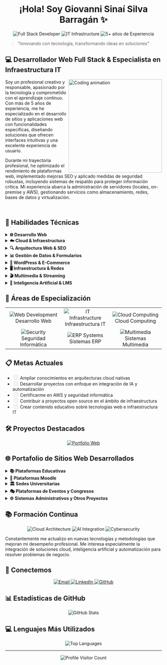 <h1 align="center">¡Hola! Soy Giovanni Sinaí Silva Barragán ✨</h1>

<div align="center">
  <img src="https://img.shields.io/badge/Developer-Full%20Stack-blue" alt="Full Stack Developer"/>
  <img src="https://img.shields.io/badge/Specialist-IT%20Infrastructure-orange" alt="IT Infrastructure"/>
  <img src="https://img.shields.io/badge/Experience-5%2B%20Years-green" alt="5+ años de Experiencia"/>
</div>

<blockquote>
  <p>"Innovando con tecnología, transformando ideas en soluciones"</p>
</blockquote>

<h2>💻 Desarrollador Web Full Stack & Especialista en Infraestructura IT</h2>

<img align="right" width="300" src="https://i.imgur.com/YTgqiYB.gif" alt="Coding animation"/>

<p>
  Soy un profesional creativo y responsable, apasionado por la tecnología y comprometido con el aprendizaje continuo. Con más de 5 años de experiencia, me he especializado en el desarrollo de sitios y aplicaciones web con funcionalidades específicas, diseñando soluciones que ofrecen interfaces intuitivas y una excelente experiencia de usuario.
</p>

<p>
  Durante mi trayectoria profesional, he optimizado el rendimiento de plataformas web, implementado mejoras SEO y aplicado medidas de seguridad robustas, incluyendo sistemas de respaldo para proteger información crítica. Mi experiencia abarca la administración de servidores (locales, on-premise y AWS), gestionando servicios como almacenamiento, redes, bases de datos y virtualización.
</p>

<br clear="right"/>

<h2>💼 Habilidades Técnicas</h2>

<details>
<summary><b>🌐 Desarrollo Web</b></summary>
<br>

<p>
  <img src="https://img.shields.io/badge/javascript-%23323330.svg?style=for-the-badge&logo=javascript&logoColor=%23F7DF1E" alt="JavaScript"/>
  <img src="https://img.shields.io/badge/html5-%23E34F26.svg?style=for-the-badge&logo=html5&logoColor=white" alt="HTML5"/>
  <img src="https://img.shields.io/badge/css3-%231572B6.svg?style=for-the-badge&logo=css3&logoColor=white" alt="CSS3"/>
  <img src="https://img.shields.io/badge/php-%23777BB4.svg?style=for-the-badge&logo=php&logoColor=white" alt="PHP"/>
  <img src="https://img.shields.io/badge/mysql-%2300f.svg?style=for-the-badge&logo=mysql&logoColor=white" alt="MySQL"/>
  <img src="https://img.shields.io/badge/CodeIgniter-%23EF4223.svg?style=for-the-badge&logo=codeigniter&logoColor=white" alt="CodeIgniter"/>
  <img src="https://img.shields.io/badge/WordPress-%23117AC9.svg?style=for-the-badge&logo=WordPress&logoColor=white" alt="WordPress"/>
  <img src="https://img.shields.io/badge/postgresql-%23316192.svg?style=for-the-badge&logo=postgresql&logoColor=white" alt="PostgreSQL"/>
</p>

</details>

<details>
<summary><b>☁️ Cloud & Infraestructura</b></summary>
<br>

<p>
  <img src="https://img.shields.io/badge/AWS-%23FF9900.svg?style=for-the-badge&logo=amazon-aws&logoColor=white" alt="AWS"/>
  <img src="https://img.shields.io/badge/Linux-FCC624?style=for-the-badge&logo=linux&logoColor=black" alt="Linux"/>
  <img src="https://img.shields.io/badge/git-%23F05033.svg?style=for-the-badge&logo=git&logoColor=white" alt="Git"/>
  <img src="https://img.shields.io/badge/Proxmox-E57000?style=for-the-badge&logo=proxmox&logoColor=white" alt="Proxmox"/>
  <img src="https://img.shields.io/badge/Windows%20Server-0078D6?style=for-the-badge&logo=windows&logoColor=white" alt="Windows Server"/>
</p>

</details>

<details>
<summary><b>🔍 Arquitectura Web & SEO</b></summary>
<br>

<ul>
  <li>
    <strong>Arquitectura de la Información</strong>
    <ul>
      <li>Diseño y gestión de arquitectura de información</li>
      <li>Optimización de sitios web</li>
      <li>SEO (Search Engine Optimization)</li>
    </ul>
  </li>
  <li>
    <strong>Arquitectura de Navegación</strong>
    <ul>
      <li>Diseño de estructuras de navegación</li>
      <li>Usabilidad y experiencia del usuario</li>
    </ul>
  </li>
  <li>
    <strong>Optimización de Página</strong>
    <ul>
      <li>Manejo de cachés</li>
      <li>Optimización de imágenes</li>
      <li>Carga eficiente de recursos</li>
      <li>Redis</li>
    </ul>
  </li>
  <li>
    <strong>Estandarización para SEO</strong>
    <ul>
      <li>Metaetiquetas (títulos, descripciones, Open Graph)</li>
      <li>Datos estructurados</li>
      <li>Etiquetas ALT en imágenes</li>
      <li>Google Site Kit</li>
    </ul>
  </li>
</ul>

</details>

<details>
<summary><b>📊 Gestión de Datos & Formularios</b></summary>
<br>

<ul>
  <li>
    <strong>Formularios para Captación de Clientes</strong>
    <ul>
      <li>Desarrollo e implementación de formularios avanzados</li>
      <li>Integración con bases de datos</li>
      <li>Herramientas de automatización</li>
      <li>Validaciones avanzadas</li>
      <li>Contact Form 7</li>
    </ul>
  </li>
  <li>
    <strong>Control de Registros</strong>
    <ul>
      <li>Gestión y almacenamiento seguro de datos</li>
      <li>Filtrado y categorización de prospectos</li>
      <li>Automatización de reportes y análisis de datos</li>
    </ul>
  </li>
  <li>
    <strong>Monitorización de Eventos</strong>
    <ul>
      <li>Google Analytics</li>
      <li>Meta Pixel</li>
      <li>Query Monitor</li>
    </ul>
  </li>
</ul>

</details>

<details>
<summary><b>🛒 WordPress & E-Commerce</b></summary>
<br>

<ul>
  <li>
    <strong>CMS WordPress</strong>
    <ul>
      <li>Instalación, configuración y mantenimiento</li>
      <li>Constructores: WPBakery, Elementor, Essential Addons</li>
      <li>WooCommerce</li>
      <li>Pasarelas de pago: Stripe, PayPal, OpenPay, Mercado Pago, Conekta</li>
      <li>Integración con Mailchimp, Feeds for YouTube</li>
      <li>Popups personalizados</li>
    </ul>
  </li>
  <li>
    <strong>Gestión de Contenidos y Eventos</strong>
    <ul>
      <li>Administración de archivos y medios</li>
      <li>Sistemas de gestión de eventos</li>
    </ul>
  </li>
  <li>
    <strong>Seguridad y Protección</strong>
    <ul>
      <li>Autenticación en dos pasos (2FA)</li>
      <li>Configuración de seguridad avanzada</li>
      <li>Redirecciones 301</li>
    </ul>
  </li>
</ul>

</details>

<details>
<summary><b>🖥️ Infraestructura & Redes</b></summary>
<br>

<ul>
  <li>
    <strong>Infraestructura de Red LAN y WAN</strong>
    <ul>
      <li>SDN, VPN</li>
      <li>Ubiquiti UniFi, TP-Link Omada</li>
      <li>VLANs, balanceo de cargas, QoS, DPI</li>
    </ul>
  </li>
  <li>
    <strong>Administración de Servidores</strong>
    <ul>
      <li>Servidores Linux</li>
      <li>AWS (Amazon S3, RDS, EC2)</li>
      <li>Proxmox</li>
      <li>Synology, TrueNAS, OpenMediaVault</li>
    </ul>
  </li>
  <li>
    <strong>Gestión de Bases de Datos</strong>
    <ul>
      <li>MySQL, PostgreSQL</li>
      <li>RDS (Amazon)</li>
      <li>Optimización de consultas y rendimiento</li>
      <li>Sistemas de respaldo automatizados</li>
    </ul>
  </li>
  <li>
    <strong>Seguridad y Vigilancia</strong>
    <ul>
      <li>Cámaras IP y analógicas (Dahua, HikVision, Ubiquiti)</li>
      <li>ONVIF</li>
    </ul>
  </li>
</ul>

</details>

<details>
<summary><b>🎬 Multimedia & Streaming</b></summary>
<br>

<ul>
  <li>
    <strong>Producción y Transmisión en Vivo</strong>
    <ul>
      <li>OBS Studio</li>
      <li>ATEM Blackmagic</li>
      <li>Camarás de la línea Cinema</li>
      <li>RODECaster Pro II, e interfaces de audio, mezcadoras de audio, para integración a Streaming</li>
    </ul>
  </li>
</ul>

</details>

<details>
<summary><b>🧠 Inteligencia Artificial & LMS</b></summary>
<br>

<ul>
  <li>
    <strong>Desarrollo con IA</strong>
    <ul>
      <li>GitHub Copilot, Claude, DeepSeek</li>
      <li>Integración de soluciones basadas en IA</li>
    </ul>
  </li>
  <li>
    <strong>Plataformas LMS</strong>
    <ul>
      <li>Administración e instalación de Moodle</li>
      <li>Integración con AWS</li>
      <li>APIs y extensiones personalizadas</li>
      <li>Optimización de recursos y almacenamiento</li>
      <li>Capacitación de usuarios</li>
    </ul>
  </li>
</ul>

</details>

<h2>🚀 Áreas de Especialización</h2>

<div align="center">
  <table>
    <tr>
      <td align="center"><img src="https://img.icons8.com/color/48/000000/code.png" alt="Web Development"/><br>Desarrollo Web</td>
      <td align="center"><img src="https://img.icons8.com/color/48/000000/server.png" alt="IT Infrastructure"/><br>Infraestructura IT</td>
      <td align="center"><img src="https://img.icons8.com/color/48/000000/cloud.png" alt="Cloud Computing"/><br>Cloud Computing</td>
    </tr>
    <tr>
      <td align="center"><img src="https://img.icons8.com/color/48/000000/security-checked.png" alt="Security"/><br>Seguridad Informática</td>
      <td align="center"><img src="https://img.icons8.com/color/48/000000/database.png" alt="ERP Systems"/><br>Sistemas ERP</td>
      <td align="center"><img src="https://img.icons8.com/color/48/000000/video-call.png" alt="Multimedia"/><br>Sistemas Multimedia</td>
    </tr>
  </table>
</div>

<h2>📋 Metas Actuales</h2>

<ul>
  <li><input type="checkbox" disabled> Ampliar conocimientos en arquitecturas cloud nativas</li>
  <li><input type="checkbox" disabled> Desarrollar proyectos con enfoque en integración de IA y automatización</li>
  <li><input type="checkbox" disabled> Certificarme en AWS y seguridad informática</li>
  <li><input type="checkbox" disabled> Contribuir a proyectos open source en el ámbito de infraestructura</li>
  <li><input type="checkbox" disabled> Crear contenido educativo sobre tecnologías web e infraestructura IT</li>
</ul>

<h2>🛠️ Proyectos Destacados</h2>

<div align="center">
  <a href="https://github.com/GioGatDev/GioGatDev">
    <img src="https://img.shields.io/badge/Portfolio%20Web-View%20Project-blueviolet?style=for-the-badge&logo=github" alt="Portfolio Web"/>
  </a>
</div>

<h2>🌐 Portafolio de Sitios Web Desarrollados</h2>

<details>
<summary><b>📚 Plataformas Educativas</b></summary>
<br>

<ul>
  <li><a href="https://campusvirtual.unicla.edu.mx">Campus Virtual UNICLA</a></li>
  <li><a href="https://educacioncontinua.unicla.edu.mx">Educación Continua</a></li>
  <li><a href="https://aulasidiomas.unicla.edu.mx">Aulas de Idiomas</a></li>
  <li><a href="https://programassep.unicla.edu.mx">Programas SEP</a></li>
  <li><a href="https://cursos.unicla.edu.mx">Cursos</a></li>
  <li><a href="https://iclam.edu.mx">ICLAM - Instituto Universitario Contemporáneo de las Américas</a></li>
</ul>

</details>

<details>
<summary><b>🧮 Plataformas Moodle</b></summary>
<br>

<ul>
  <li><a href="https://gdlaltozanovirtual.unicla.edu.mx">Guadalajara Altozano Virtual</a></li>
  <li><a href="https://moraltozanovirtual.unicla.edu.mx">Morelia Altozano Virtual</a></li>
</ul>

</details>

<details>
<summary><b>🏛️ Sedes Universitarias</b></summary>
<br>

<ul>
  <li><a href="https://unicla.edu.mx">UNICLA Sede Principal</a></li>
  <li><a href="https://guadalajara.unicla.edu.mx">Sede Guadalajara</a></li>
  <li><a href="https://morelia.unicla.edu.mx">Sede Morelia</a></li>
  <li><a href="https://moreliatrespuentes.unicla.edu.mx">Sede Morelia Tres Puentes</a></li>
  <li><a href="https://aguascalientes.unicla.edu.mx">Sede Aguascalientes</a></li>
  <li><a href="https://uruapan.unicla.edu.mx">Sede Uruapan</a></li>
  <li><a href="https://altozano.unicla.edu.mx">Sede Altozano</a></li>
  <li><a href="https://apatzingan.unicla.edu.mx">Sede Apatzingán</a></li>
  <li><a href="https://lazarocardenas.unicla.edu.mx">Sede Lázaro Cárdenas</a></li>
  <li><a href="https://maravatio.unicla.edu.mx">Sede Maravatío</a></li>
  <li><a href="https://sahuayo.unicla.edu.mx">Sede Sahuayo</a></li>
  <li><a href="https://zitacuaro.unicla.edu.mx">Sede Zitácuaro</a></li>
</ul>

</details>

<details>
<summary><b>🎭 Plataformas de Eventos y Congresos</b></summary>
<br>

<ul>
  <li><a href="https://congreso.unicla.edu.mx">Congresos Universitarios</a></li>
  <li><a href="https://congreso2019.unicla.edu.mx">Congreso 2019</a></li>
  <li><a href="https://congreso2021.unicla.edu.mx">Congreso 2021</a></li>
  <li><a href="https://congreso2022.unicla.edu.mx">Congreso 2022</a></li>
  <li><a href="https://congreso2023.unicla.edu.mx">Congreso 2023</a></li>
  <li><a href="https://congreso2024.unicla.edu.mx">Congreso 2024</a></li>
  <li><a href="https://congreso-derechopenaltributarioyseguridadsocial.unicla.edu.mx">Congreso de Derecho, Penal, Tributario y Seguridad Social</a></li>
  <li><a href="https://congresosaludpublica.unicla.edu.mx">Congreso de Salud Pública</a></li>
  <li><a href="https://congresoinnovacionynegocios.mx">Congreso de Innovación y Negocios</a></li>
  <li><a href="https://congresouniversitariosalud.mx">Congreso Universitario de Salud</a></li>
  <li><a href="https://universiada.unicla.edu.mx">Universiada</a></li>
  <li><a href="https://unitickets.com.mx">Sistema de Tickets para Eventos</a></li>
  <li><a href="https://concierto.unicla.edu.mx">Concierto</a></li>
</ul>

</details>

<details>
<summary><b>⚙️ Sistemas Administrativos y Otros Proyectos</b></summary>
<br>

<ul>
  <li><a href="https://control-asistencia.unicla.edu.mx">Control de Asistencia</a></li>
  <li><a href="https://directorio.unicla.edu.mx">Directorio Institucional</a></li>
  <li><a href="https://udeporte.unicla.edu.mx">Universidad Deportiva</a></li>
</ul>

</details>

<h2>📚 Formación Continua</h2>

<div align="center">
  <img src="https://img.shields.io/badge/Learning-Cloud%20Architecture-blue?style=for-the-badge&logo=amazon-aws" alt="Cloud Architecture"/>
  <img src="https://img.shields.io/badge/Learning-AI%20Integration-purple?style=for-the-badge&logo=tensorflow" alt="AI Integration"/>
  <img src="https://img.shields.io/badge/Learning-Cybersecurity-red?style=for-the-badge&logo=shield" alt="Cybersecurity"/>
</div>

Constantemente me actualizo en nuevas tecnologías y metodologías que mejoran mi desempeño profesional. Me interesa especialmente la integración de soluciones cloud, inteligencia artificial y automatización para resolver problemas de negocio.

<h2>📩 Conectemos</h2>

<div align="center">
  <a href="mailto:giovannigatfut@gmail.com">
    <img src="https://img.shields.io/badge/Email-Contact%20Me-red?style=for-the-badge&logo=gmail" alt="Email"/>
  </a>
  <a href="https://www.linkedin.com/in/giovanni-sinai-silva-barragan/">
    <img src="https://img.shields.io/badge/LinkedIn-Connect-blue?style=for-the-badge&logo=linkedin" alt="LinkedIn"/>
  </a>
  <a href="https://github.com/GioGatDev">
    <img src="https://img.shields.io/badge/GitHub-Follow-black?style=for-the-badge&logo=github" alt="GitHub"/>
  </a>
</div>

<h2>📊 Estadísticas de GitHub</h2>

<div align="center">
  <img src="https://github-readme-stats.vercel.app/api?username=GioGatDev&show_icons=true&theme=tokyonight" alt="GitHub Stats" />
</div>

<h2>💻 Lenguajes Más Utilizados</h2>

<div align="center">
  <img src="https://github-readme-stats.vercel.app/api/top-langs/?username=GioGatDev&layout=compact&theme=tokyonight" alt="Top Languages" />
</div>

---

<div align="center">
  <img src="https://komarev.com/ghpvc/?username=GioGatDev&label=Profile%20Views&color=0e75b6&style=flat" alt="Profile Visitor Count" />
</div>
